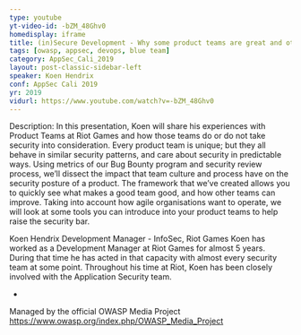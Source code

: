 ```yaml
---
type: youtube
yt-video-id: -bZM_48Ghv0
homedisplay: iframe
title: (in)Secure Development - Why some product teams are great and others... aren’t...
tags: [owasp, appsec, devops, blue team]
category: AppSec_Cali_2019
layout: post-classic-sidebar-left
speaker: Koen Hendrix
conf: AppSec Cali 2019
yr: 2019
vidurl: https://www.youtube.com/watch?v=-bZM_48Ghv0
---
```

Description: In this presentation, Koen will share his experiences with Product Teams at Riot Games and how those teams do or do not take security into consideration. Every product team is unique; but they all behave in similar security patterns, and care about security in predictable ways. Using metrics of our Bug Bounty program and security review process, we’ll dissect the impact that team culture and process have on the security posture of a product. The framework that we’ve created allows you to quickly see what makes a good team good, and how other teams can improve. Taking into account how agile organisations want to operate, we will look at some tools you can introduce into your product teams to help raise the security bar.

Koen Hendrix
Development Manager - InfoSec, Riot Games
Koen has worked as a Development Manager at Riot Games for almost 5 years. During that time he has acted in that capacity with almost every security team at some point. Throughout his time at Riot, Koen has been closely involved with the Application Security team.

-

Managed by the official OWASP Media Project https://www.owasp.org/index.php/OWASP_Media_Project
